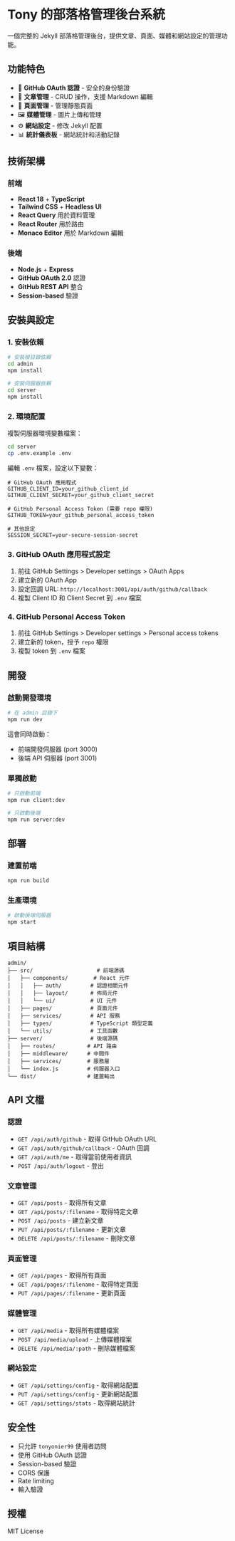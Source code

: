 # Tony 的部落格管理後台系統

一個完整的 Jekyll 部落格管理後台，提供文章、頁面、媒體和網站設定的管理功能。

## 功能特色

- 🔐 **GitHub OAuth 認證** - 安全的身份驗證
- 📝 **文章管理** - CRUD 操作，支援 Markdown 編輯
- 📄 **頁面管理** - 管理靜態頁面
- 🖼️ **媒體管理** - 圖片上傳和管理
- ⚙️ **網站設定** - 修改 Jekyll 配置
- 📊 **統計儀表板** - 網站統計和活動記錄

## 技術架構

### 前端
- **React 18** + **TypeScript**
- **Tailwind CSS** + **Headless UI**
- **React Query** 用於資料管理
- **React Router** 用於路由
- **Monaco Editor** 用於 Markdown 編輯

### 後端
- **Node.js** + **Express**
- **GitHub OAuth 2.0** 認證
- **GitHub REST API** 整合
- **Session-based** 驗證

## 安裝與設定

### 1. 安裝依賴

```bash
# 安裝根目錄依賴
cd admin
npm install

# 安裝伺服器依賴
cd server
npm install
```

### 2. 環境配置

複製伺服器環境變數檔案：

```bash
cd server
cp .env.example .env
```

編輯 `.env` 檔案，設定以下變數：

```env
# GitHub OAuth 應用程式
GITHUB_CLIENT_ID=your_github_client_id
GITHUB_CLIENT_SECRET=your_github_client_secret

# GitHub Personal Access Token (需要 repo 權限)
GITHUB_TOKEN=your_github_personal_access_token

# 其他設定
SESSION_SECRET=your-secure-session-secret
```

### 3. GitHub OAuth 應用程式設定

1. 前往 GitHub Settings > Developer settings > OAuth Apps
2. 建立新的 OAuth App
3. 設定回調 URL: `http://localhost:3001/api/auth/github/callback`
4. 複製 Client ID 和 Client Secret 到 `.env` 檔案

### 4. GitHub Personal Access Token

1. 前往 GitHub Settings > Developer settings > Personal access tokens
2. 建立新的 token，授予 `repo` 權限
3. 複製 token 到 `.env` 檔案

## 開發

### 啟動開發環境

```bash
# 在 admin 目錄下
npm run dev
```

這會同時啟動：
- 前端開發伺服器 (port 3000)
- 後端 API 伺服器 (port 3001)

### 單獨啟動

```bash
# 只啟動前端
npm run client:dev

# 只啟動後端
npm run server:dev
```

## 部署

### 建置前端

```bash
npm run build
```

### 生產環境

```bash
# 啟動後端伺服器
npm start
```

## 項目結構

```
admin/
├── src/                    # 前端源碼
│   ├── components/        # React 元件
│   │   ├── auth/         # 認證相關元件
│   │   ├── layout/       # 佈局元件
│   │   └── ui/           # UI 元件
│   ├── pages/            # 頁面元件
│   ├── services/         # API 服務
│   ├── types/            # TypeScript 類型定義
│   └── utils/            # 工具函數
├── server/               # 後端源碼
│   ├── routes/          # API 路由
│   ├── middleware/      # 中間件
│   ├── services/        # 服務層
│   └── index.js         # 伺服器入口
└── dist/                # 建置輸出
```

## API 文檔

### 認證
- `GET /api/auth/github` - 取得 GitHub OAuth URL
- `GET /api/auth/github/callback` - OAuth 回調
- `GET /api/auth/me` - 取得當前使用者資訊
- `POST /api/auth/logout` - 登出

### 文章管理
- `GET /api/posts` - 取得所有文章
- `GET /api/posts/:filename` - 取得特定文章
- `POST /api/posts` - 建立新文章
- `PUT /api/posts/:filename` - 更新文章
- `DELETE /api/posts/:filename` - 刪除文章

### 頁面管理
- `GET /api/pages` - 取得所有頁面
- `GET /api/pages/:filename` - 取得特定頁面
- `PUT /api/pages/:filename` - 更新頁面

### 媒體管理
- `GET /api/media` - 取得所有媒體檔案
- `POST /api/media/upload` - 上傳媒體檔案
- `DELETE /api/media/:path` - 刪除媒體檔案

### 網站設定
- `GET /api/settings/config` - 取得網站配置
- `PUT /api/settings/config` - 更新網站配置
- `GET /api/settings/stats` - 取得網站統計

## 安全性

- 只允許 `tonyonier99` 使用者訪問
- 使用 GitHub OAuth 認證
- Session-based 驗證
- CORS 保護
- Rate limiting
- 輸入驗證

## 授權

MIT License